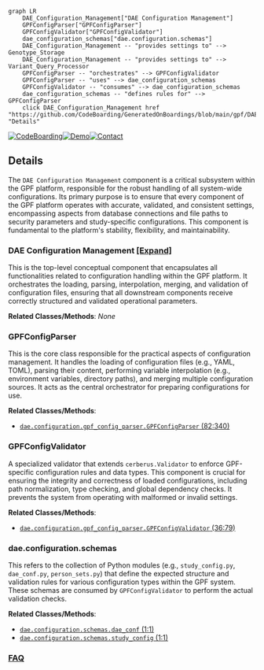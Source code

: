 ```mermaid
graph LR
    DAE_Configuration_Management["DAE Configuration Management"]
    GPFConfigParser["GPFConfigParser"]
    GPFConfigValidator["GPFConfigValidator"]
    dae_configuration_schemas["dae.configuration.schemas"]
    DAE_Configuration_Management -- "provides settings to" --> Genotype_Storage
    DAE_Configuration_Management -- "provides settings to" --> Variant_Query_Processor
    GPFConfigParser -- "orchestrates" --> GPFConfigValidator
    GPFConfigParser -- "uses" --> dae_configuration_schemas
    GPFConfigValidator -- "consumes" --> dae_configuration_schemas
    dae_configuration_schemas -- "defines rules for" --> GPFConfigParser
    click DAE_Configuration_Management href "https://github.com/CodeBoarding/GeneratedOnBoardings/blob/main/gpf/DAE_Configuration_Management.md" "Details"
```

[![CodeBoarding](https://img.shields.io/badge/Generated%20by-CodeBoarding-9cf?style=flat-square)](https://github.com/CodeBoarding/CodeBoarding)[![Demo](https://img.shields.io/badge/Try%20our-Demo-blue?style=flat-square)](https://www.codeboarding.org/demo)[![Contact](https://img.shields.io/badge/Contact%20us%20-%20contact@codeboarding.org-lightgrey?style=flat-square)](mailto:contact@codeboarding.org)

## Details

The `DAE Configuration Management` component is a critical subsystem within the GPF platform, responsible for the robust handling of all system-wide configurations. Its primary purpose is to ensure that every component of the GPF platform operates with accurate, validated, and consistent settings, encompassing aspects from database connections and file paths to security parameters and study-specific configurations. This component is fundamental to the platform's stability, flexibility, and maintainability.

### DAE Configuration Management [[Expand]](./DAE_Configuration_Management.md)
This is the top-level conceptual component that encapsulates all functionalities related to configuration handling within the GPF platform. It orchestrates the loading, parsing, interpolation, merging, and validation of configuration files, ensuring that all downstream components receive correctly structured and validated operational parameters.


**Related Classes/Methods**: _None_

### GPFConfigParser
This is the core class responsible for the practical aspects of configuration management. It handles the loading of configuration files (e.g., YAML, TOML), parsing their content, performing variable interpolation (e.g., environment variables, directory paths), and merging multiple configuration sources. It acts as the central orchestrator for preparing configurations for use.


**Related Classes/Methods**:

- <a href="https://github.com/iossifovlab/gpf/dae/dae/configuration/gpf_config_parser.py#L82-L340" target="_blank" rel="noopener noreferrer">`dae.configuration.gpf_config_parser.GPFConfigParser` (82:340)</a>


### GPFConfigValidator
A specialized validator that extends `cerberus.Validator` to enforce GPF-specific configuration rules and data types. This component is crucial for ensuring the integrity and correctness of loaded configurations, including path normalization, type checking, and global dependency checks. It prevents the system from operating with malformed or invalid settings.


**Related Classes/Methods**:

- <a href="https://github.com/iossifovlab/gpf/dae/dae/configuration/gpf_config_parser.py#L36-L79" target="_blank" rel="noopener noreferrer">`dae.configuration.gpf_config_parser.GPFConfigValidator` (36:79)</a>


### dae.configuration.schemas
This refers to the collection of Python modules (e.g., `study_config.py`, `dae_conf.py`, `person_sets.py`) that define the expected structure and validation rules for various configuration types within the GPF system. These schemas are consumed by `GPFConfigValidator` to perform the actual validation checks.


**Related Classes/Methods**:

- <a href="https://github.com/iossifovlab/gpf/dae/dae/configuration/schemas/dae_conf.py#L1-L1" target="_blank" rel="noopener noreferrer">`dae.configuration.schemas.dae_conf` (1:1)</a>
- <a href="https://github.com/iossifovlab/gpf/dae/dae/configuration/schemas/study_config.py#L1-L1" target="_blank" rel="noopener noreferrer">`dae.configuration.schemas.study_config` (1:1)</a>




### [FAQ](https://github.com/CodeBoarding/GeneratedOnBoardings/tree/main?tab=readme-ov-file#faq)